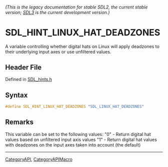 ###### (This is the legacy documentation for stable SDL2, the current stable version; [SDL3](https://wiki.libsdl.org/SDL3/) is the current development version.)
# SDL_HINT_LINUX_HAT_DEADZONES

A variable controlling whether digital hats on Linux will apply deadzones to their underlying input axes or use unfiltered values.

## Header File

Defined in [SDL_hints.h](https://github.com/libsdl-org/SDL/blob/SDL2/include/SDL_hints.h)

## Syntax

```c
#define SDL_HINT_LINUX_HAT_DEADZONES "SDL_LINUX_HAT_DEADZONES"
```

## Remarks

This variable can be set to the following values: "0" - Return digital hat
values based on unfiltered input axis values "1" - Return digital hat
values with deadzones on the input axes taken into account (the default)

----
[CategoryAPI](CategoryAPI), [CategoryAPIMacro](CategoryAPIMacro)

